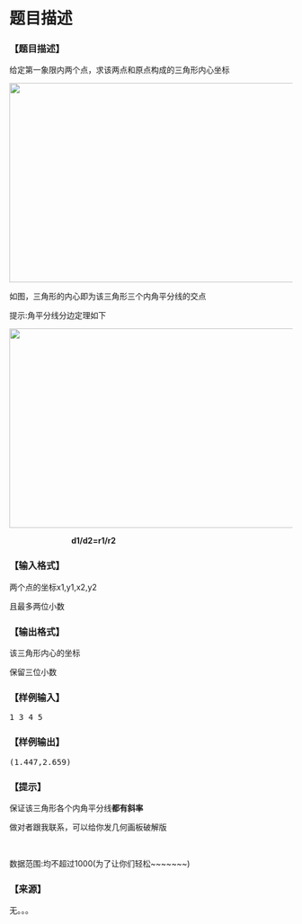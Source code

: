 # 题目描述


<h3>
【题目描述】
</h3>
<p>
给定第一象限内两个点，求该两点和原点构成的三角形内心坐标
</p>
<p>
<img alt="" src="/upload/image/20181106/20181106201912_49937.jpg" height="355" width="632"/> 
</p>
<p>
如图，三角形的内心即为该三角形三个内角平分线的交点
</p>
<p>
提示:角平分线分边定理如下
</p>
<p>
<img alt="" src="/upload/image/20181106/20181106202102_95477.jpg" height="355" width="632"/> 
</p>
<p>
                            <strong>d1/d2=r1/r2</strong> 
</p>
<h3>
【输入格式】
</h3>
<p>
两个点的坐标x1,y1,x2,y2
</p>
<p>
且最多两位小数
</p>
<h3>
【输出格式】
</h3>
<p>
该三角形内心的坐标
</p>
<p>
保留三位小数
</p>
<h3>
【样例输入】
</h3>
<pre>1 3 4 5</pre>
<h3>
【样例输出】
</h3>
<pre>(1.447,2.659)</pre>
<h3>
【提示】
</h3>
<p>
保证该三角形各个内角平分线<strong>都有斜率</strong> 
</p>
<p>
做对者跟我联系，可以给你发几何画板破解版
</p>
<p>
<br/>
</p>
<p>
数据范围:均不超过1000(为了让你们轻松~~~~~~~)
</p>
<h3>
【来源】
</h3>
<p>
无。。。
</p>
